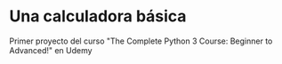 # Una calculadora básica

Primer proyecto del curso "The Complete Python 3 Course: Beginner to Advanced!" en Udemy

